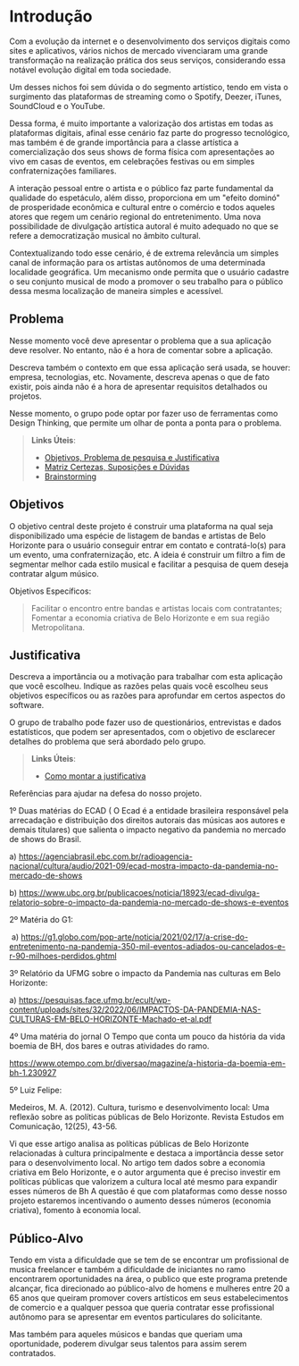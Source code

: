 # Introdução

Com a evolução da internet e o desenvolvimento dos serviços digitais como sites e aplicativos, vários nichos de mercado vivenciaram uma grande transformação na realização prática dos seus serviços, considerando essa notável evolução digital em toda sociedade.

Um desses nichos foi sem dúvida o do segmento artístico, tendo em vista o surgimento das plataformas de streaming como o Spotify, Deezer, iTunes, SoundCloud e o YouTube.

Dessa forma, é muito importante a valorização dos artistas em todas as plataformas digitais, afinal esse cenário faz parte do progresso tecnológico, mas também é de grande importância para a classe artística a comercialização dos seus shows de forma física com apresentações ao vivo em casas de eventos, em celebrações festivas ou em simples confraternizações familiares.

A interação pessoal entre o artista e o público faz parte fundamental da qualidade do espetáculo, além disso, proporciona em um "efeito dominó" de prosperidade econômica e cultural entre o comércio e todos aqueles atores que regem um cenário regional do entretenimento. Uma nova possibilidade de divulgação artística autoral é muito adequado no que se refere a democratização musical no âmbito cultural. 

Contextualizando todo esse cenário, é de extrema relevância um simples canal de informação para os artistas autônomos de uma determinada localidade geográfica. Um mecanismo onde permita que o usuário cadastre o seu conjunto musical de modo a promover o seu trabalho para o público dessa mesma localização de maneira simples e acessível.

## Problema
Nesse momento você deve apresentar o problema que a sua aplicação deve  resolver. No entanto, não é a hora de comentar sobre a aplicação.

Descreva também o contexto em que essa aplicação será usada, se  houver: empresa, tecnologias, etc. Novamente, descreva apenas o que de  fato existir, pois ainda não é a hora de apresentar requisitos  detalhados ou projetos.

Nesse momento, o grupo pode optar por fazer uso  de ferramentas como Design Thinking, que permite um olhar de ponta a ponta para o problema.

> **Links Úteis**:
> - [Objetivos, Problema de pesquisa e Justificativa](https://medium.com/@versioparole/objetivos-problema-de-pesquisa-e-justificativa-c98c8233b9c3)
> - [Matriz Certezas, Suposições e Dúvidas](https://medium.com/educa%C3%A7%C3%A3o-fora-da-caixa/matriz-certezas-suposi%C3%A7%C3%B5es-e-d%C3%BAvidas-fa2263633655)
> - [Brainstorming](https://www.euax.com.br/2018/09/brainstorming/)

## Objetivos

O objetivo central deste projeto é construir uma plataforma na qual seja disponibilizado uma espécie de listagem de bandas e artistas de Belo Horizonte para o usuário conseguir entrar em contato e contratá-lo(s) para um evento, uma confraternização, etc. A ideia é construir um filtro a fim de segmentar melhor cada estilo musical e facilitar a pesquisa de quem deseja contratar algum músico.

Objetivos Específicos:
> Facilitar o encontro entre bandas e artistas locais com contratantes;
> Fomentar a economia criativa de Belo Horizonte e em sua região Metropolitana.


## Justificativa

Descreva a importância ou a motivação para trabalhar com esta aplicação que você escolheu. Indique as razões pelas quais você escolheu seus objetivos específicos ou as razões para aprofundar em certos aspectos do software.

O grupo de trabalho pode fazer uso de questionários, entrevistas e dados estatísticos, que podem ser apresentados, com o objetivo de esclarecer detalhes do problema que será abordado pelo grupo.

> **Links Úteis**:
> - [Como montar a justificativa](https://guiadamonografia.com.br/como-montar-justificativa-do-tcc/)

 Referências para ajudar na defesa do nosso projeto.

1º Duas matérias do ECAD ( O Ecad é a entidade brasileira responsável pela arrecadação e distribuição dos direitos autorais das músicas aos autores e demais titulares) que salienta o impacto negativo da pandemia no mercado de shows do Brasil.

a) https://agenciabrasil.ebc.com.br/radioagencia-nacional/cultura/audio/2021-09/ecad-mostra-impacto-da-pandemia-no-mercado-de-shows

b) https://www.ubc.org.br/publicacoes/noticia/18923/ecad-divulga-relatorio-sobre-o-impacto-da-pandemia-no-mercado-de-shows-e-eventos

2º Matéria do G1:

 a) https://g1.globo.com/pop-arte/noticia/2021/02/17/a-crise-do-entretenimento-na-pandemia-350-mil-eventos-adiados-ou-cancelados-e-r-90-milhoes-perdidos.ghtml
 
3º Relatório da UFMG sobre o impacto da Pandemia nas culturas em Belo Horizonte:

 a) https://pesquisas.face.ufmg.br/ecult/wp-content/uploads/sites/32/2022/06/IMPACTOS-DA-PANDEMIA-NAS-CULTURAS-EM-BELO-HORIZONTE-Machado-et-al.pdf
 
 4º Uma matéria do jornal O Tempo que conta um pouco da história da vida boemia de BH, dos bares e outras atividades do ramo. 

https://www.otempo.com.br/diversao/magazine/a-historia-da-boemia-em-bh-1.230927

5º Luiz Felipe:

Medeiros, M. A. (2012). Cultura, turismo e desenvolvimento local: Uma reflexão sobre as políticas públicas de Belo Horizonte. Revista Estudos em Comunicação, 12(25), 43-56.

Vi que esse artigo analisa as políticas públicas de Belo Horizonte relacionadas à cultura principalmente e destaca a importância desse setor para o desenvolvimento local. No artigo tem dados sobre a economia criativa em Belo Horizonte, e o autor argumenta que é preciso investir em políticas públicas que valorizem a cultura local até mesmo para expandir esses números de Bh 
A questão é que com plataformas como desse nosso projeto estaremos incentivando o aumento desses números (economia criativa),
fomento à economia local. 

## Público-Alvo

Tendo em vista a dificuldade que se tem de se encontrar um profissional de musica freelancer e também a dificuldade de iniciantes no ramo encontrarem oportunidades na área, o publico que este programa pretende alcançar, fica direcionado ao público-alvo de homens e mulheres entre 20 a 65 anos  que queiram promover covers artísticos em seus estabelecimentos de comercio e a qualquer pessoa que queria contratar esse profissional autônomo para se apresentar em eventos particulares do solicitante. 

Mas também para aqueles músicos e bandas que queriam uma oportunidade, poderem divulgar seus talentos para assim serem contratados.

